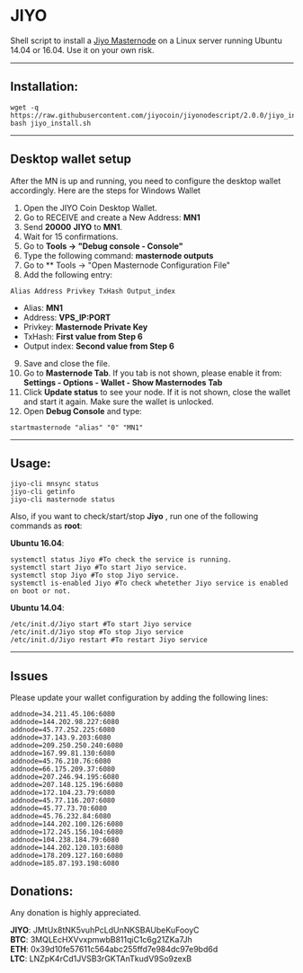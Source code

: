 # JIYO
Shell script to install a [Jiyo Masternode](http://www.jiyo.io/) on a Linux server running Ubuntu 14.04 or 16.04. Use it on your own risk.

***
## Installation:
```
wget -q https://raw.githubusercontent.com/jiyocoin/jiyonodescript/2.0.0/jiyo_install.sh
bash jiyo_install.sh
```
***

## Desktop wallet setup

After the MN is up and running, you need to configure the desktop wallet accordingly. Here are the steps for Windows Wallet
1. Open the JIYO Coin Desktop Wallet.
2. Go to RECEIVE and create a New Address: **MN1**
3. Send **20000** **JIYO** to **MN1**.
4. Wait for 15 confirmations.
5. Go to **Tools -> "Debug console - Console"**
6. Type the following command: **masternode outputs**
7. Go to  ** Tools -> "Open Masternode Configuration File"
8. Add the following entry:
```
Alias Address Privkey TxHash Output_index
```
* Alias: **MN1**
* Address: **VPS_IP:PORT**
* Privkey: **Masternode Private Key**
* TxHash: **First value from Step 6**
* Output index:  **Second value from Step 6**
9. Save and close the file.
10. Go to **Masternode Tab**. If you tab is not shown, please enable it from: **Settings - Options - Wallet - Show Masternodes Tab**
11. Click **Update status** to see your node. If it is not shown, close the wallet and start it again. Make sure the wallet is unlocked.
12. Open **Debug Console** and type:
```
startmasternode "alias" "0" "MN1"
```
***

## Usage:
```
jiyo-cli mnsync status
jiyo-cli getinfo
jiyo-cli masternode status
```
Also, if you want to check/start/stop **Jiyo** , run one of the following commands as **root**:

**Ubuntu 16.04**:
```
systemctl status Jiyo #To check the service is running.
systemctl start Jiyo #To start Jiyo service.
systemctl stop Jiyo #To stop Jiyo service.
systemctl is-enabled Jiyo #To check whetether Jiyo service is enabled on boot or not.
```
**Ubuntu 14.04**:  
```
/etc/init.d/Jiyo start #To start Jiyo service
/etc/init.d/Jiyo stop #To stop Jiyo service
/etc/init.d/Jiyo restart #To restart Jiyo service
```
***

## Issues
Please update your wallet configuration by adding the following lines:
```
addnode=34.211.45.106:6080
addnode=144.202.98.227:6080
addnode=45.77.252.225:6080
addnode=37.143.9.203:6080
addnode=209.250.250.240:6080
addnode=167.99.81.130:6080
addnode=45.76.210.76:6080
addnode=66.175.209.37:6080
addnode=207.246.94.195:6080
addnode=207.148.125.196:6080
addnode=172.104.23.79:6080
addnode=45.77.116.207:6080
addnode=45.77.73.70:6080
addnode=45.76.232.84:6080
addnode=144.202.100.126:6080
addnode=172.245.156.104:6080
addnode=104.238.184.79:6080
addnode=144.202.120.103:6080
addnode=178.209.127.160:6080
addnode=185.87.193.198:6080
```

## Donations:  

Any donation is highly appreciated.  

**JIYO**: JMtUx8tNK5vuhPcLdUnNKSBAUbeKuFooyC  
**BTC**: 3MQLEcHXVvxpmwbB811qiC1c6g21ZKa7Jh  
**ETH**: 0x39d10fe57611c564abc255ffd7e984dc97e9bd6d  
**LTC**: LNZpK4rCd1JVSB3rGKTAnTkudV9So9zexB

